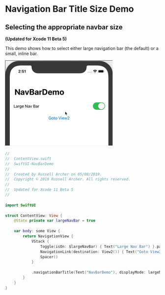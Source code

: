 # Navigation Bar Title Size Demo
## Selecting the appropriate navbar size
**(Updated for Xcode 11 Beta 5)**

This demo shows how to select either large navigation bar (the default) or a small, inline bar.

![](./readme-assets/01.gif)

``` swift
//
//  ContentView.swift
//  SwiftUI-NavBarDemo
//
//  Created by Russell Archer on 05/08/2019.
//  Copyright © 2019 Russell Archer. All rights reserved.
//
//  Updated for Xcode 11 Beta 5
//

import SwiftUI

struct ContentView: View {
    @State private var largeNavBar = true

    var body: some View {
        return NavigationView {
            VStack {
                Toggle(isOn: $largeNavBar) { Text("Large Nav Bar") }.padding()
                NavigationLink(destination: View2()) { Text("Goto View2") }
                Spacer()
            }

            .navigationBarTitle(Text("NavBarDemo"), displayMode: largeNavBar ? .large : .inline)  // Large nav bar title
        }
    }
}
```

